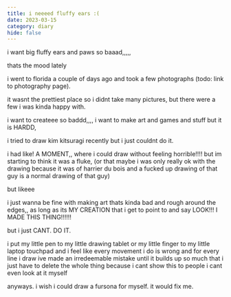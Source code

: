 ```yaml
---
title: i neeeed fluffy ears :(
date: 2023-03-15
category: diary
hide: false
---
```


i want big fluffy ears and paws so baaad,,,,,

thats the mood lately

i went to florida a couple of days ago and took a few photographs (todo: link to photography page).

it wasnt the prettiest place so i didnt take many pictures, but there were a few i was kinda happy with.

i want to createee so baddd,,,, i want to make art and games and stuff but it is HARDD,

i tried to draw kim kitsuragi recently but i just couldnt do it.

i had like! A MOMENT,, where i could draw without feeling horrible!!!! but im starting to think it was a fluke, (or that maybe i was only really ok with the drawing because it was of harrier du bois and a fucked up drawing of that guy is a normal drawing of that guy)

but likeee

i just wanna be fine with making art thats kinda bad and rough around the edges,, as long as its MY CREATION that i get to point to and say LOOK!!! I MADE THIS THING!!!!!!

but i just CANT. DO IT.

i put my little pen to my little drawing tablet or my little finger to my little laptop touchpad and i feel like every movement i do is wrong and for every line i draw ive made an irredeemable mistake until it builds up so much that i just have to delete the whole thing because i cant show this to people i cant even look at it myself

anyways. i wish i could draw a fursona for myself. it would fix me.
